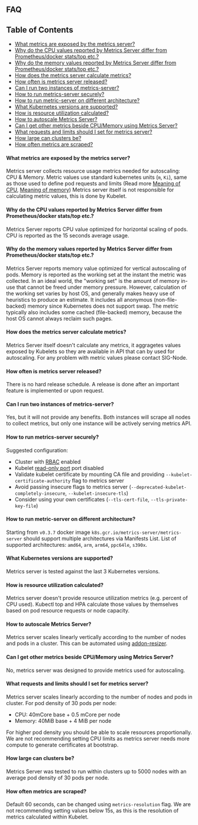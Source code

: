 ## FAQ

## Table of Contents

<!-- toc -->
- [What metrics are exposed by the metrics server?](#what-metrics-are-exposed-by-the-metrics-server)
- [Why do the CPU values reported by Metrics Server differ from Prometheus/docker stats/top etc.?](#why-do-the-cpu-values-reported-by-metrics-server-differ-from-prometheusdocker-statstop-etc)
- [Why do the memory values reported by Metrics Server differ from Prometheus/docker stats/top etc.?](#why-do-the-memory-values-reported-by-metrics-server-differ-from-prometheusdocker-statstop-etc)
- [How does the metrics server calculate metrics?](#how-does-the-metrics-server-calculate-metrics)
- [How often is metrics server released?](#how-often-is-metrics-server-released)
- [Can I run two instances of metrics-server?](#can-i-run-two-instances-of-metrics-server)
- [How to run metrics-server securely?](#how-to-run-metrics-server-securely)
- [How to run metric-server on different architecture?](#how-to-run-metric-server-on-different-architecture)
- [What Kubernetes versions are supported?](#what-kubernetes-versions-are-supported)
- [How is resource utilization calculated?](#how-is-resource-utilization-calculated)
- [How to autoscale Metrics Server?](#how-to-autoscale-metrics-server)
- [Can I get other metrics beside CPU/Memory using Metrics Server?](#can-i-get-other-metrics-beside-cpumemory-using-metrics-server)
- [What requests and limits should I set for metrics server?](#what-requests-and-limits-should-i-set-for-metrics-server)
- [How large can clusters be?](#how-large-can-clusters-be)
- [How often metrics are scraped?](#how-often-metrics-are-scraped)
<!-- /toc -->

#### What metrics are exposed by the metrics server?

Metrics server collects resource usage metrics needed for autoscaling: CPU & Memory.
Metric values use standard kubernetes units (`m`, `Ki`), same as those used to
define pod requests and limits (Read more [Meaning of CPU], [Meaning of memory])
Metrics server itself is not responsible for calculating metric values, this is done by Kubelet.

#### Why do the CPU values reported by Metrics Server differ from Prometheus/docker stats/top etc.?

Metrics Server reports CPU value optimized for horizontal scaling of pods.
CPU is reported as the 15 seconds average usage.

#### Why do the memory values reported by Metrics Server differ from Prometheus/docker stats/top etc.?

Metrics Server reports memory value optimized for vertical autoscaling of pods.
Memory is reported as the working set at the instant the metric was collected.
In an ideal world, the "working set" is the amount of memory in-use that cannot be freed under memory pressure.
However, calculation of the working set varies by host OS, and generally makes heavy use of heuristics to produce an estimate.
It includes all anonymous (non-file-backed) memory since Kubernetes does not support swap.
The metric typically also includes some cached (file-backed) memory, because the host OS cannot always reclaim such pages.

#### How does the metrics server calculate metrics?

Metrics Server itself doesn't calculate any metrics, it aggragetes values exposed by Kubelets so they are available in
API that can by used for autoscaling. For any problem with metric values please contact SIG-Node.

#### How often is metrics server released?

There is no hard release schedule. A release is done after an important feature is implemented or upon request.

#### Can I run two instances of metrics-server?

Yes, but it will not provide any benefits. Both instances will scrape all nodes to collect metrics, but only one instance will be actively serving metrics API.

#### How to run metrics-server securely?

Suggested configuration:
* Cluster with [RBAC] enabled
* Kubelet [read-only port] port disabled
* Validate kubelet certificate by mounting CA file and providing `--kubelet-certificate-authority` flag to metrics server
* Avoid passing insecure flags to metrics server (`--deprecated-kubelet-completely-insecure`, `--kubelet-insecure-tls`)
* Consider using your own certificates (`--tls-cert-file`, `--tls-private-key-file`)

#### How to run metric-server on different architecture?

Starting from `v0.3.7` docker image `k8s.gcr.io/metrics-server/metrics-server` should support multiple architectures via Manifests List.
List of supported architectures: `amd64`, `arm`, `arm64`, `ppc64le`, `s390x`.

#### What Kubernetes versions are supported?

Metrics server is tested against the last 3 Kubernetes versions.

#### How is resource utilization calculated?

Metrics server doesn't provide resource utilization metrics (e.g. percent of CPU used).
Kubectl top and HPA calculate those values by themselves based on pod resource requests or node capacity.

#### How to autoscale Metrics Server?

Metrics server scales linearly vertically according to the number of nodes and pods in a cluster. This can be automated using [addon-resizer].

#### Can I get other metrics beside CPU/Memory using Metrics Server?

No, metrics server was designed to provide metrics used for autoscaling.

#### What requests and limits should I set for metrics server?

Metrics server scales linearly according to the number of nodes and pods in cluster. For pod density of 30 pods per node:

* CPU: 40mCore base + 0.5 mCore per node
* Memory: 40MiB base + 4 MiB per node

For higher pod density you should be able to scale resources proportionally.
We are not recommending setting CPU limits as metrics server needs more compute to generate certificates at bootstrap.

#### How large can clusters be?

Metrics Server was tested to run within clusters up to 5000 nodes with an average pod density of 30 pods per node.

#### How often metrics are scraped?

Default 60 seconds, can be changed using `metrics-resolution` flag. We are not recommending setting values below 15s, as this is the resolution of metrics calculated within Kubelet.

[Meaning of CPU]: https://kubernetes.io/docs/concepts/configuration/manage-compute-resources-container/#meaning-of-cpu
[Meaning of memory]: https://kubernetes.io/docs/concepts/configuration/manage-compute-resources-container/#meaning-of-memory
[RBAC]: https://kubernetes.io/docs/reference/access-authn-authz/rbac/
[read-only port]: https://kubernetes.io/docs/reference/command-line-tools-reference/kubelet/#options
[addon-resizer]: https://github.com/kubernetes/autoscaler/tree/master/addon-resizer
